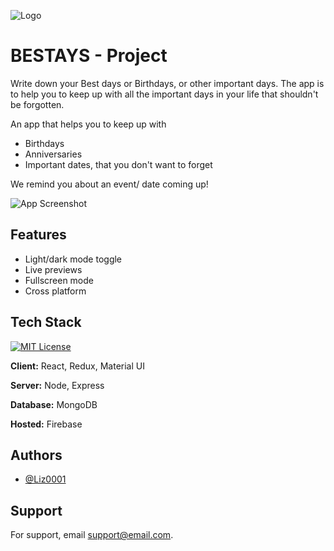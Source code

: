![Logo](https://via.placeholder.com/100x100?text=Logo)

# BESTAYS - Project

Write down your Best days or Birthdays, or other important days. The app is to help you to keep up with all the important days in your life that shouldn't be forgotten.

An app that helps you to keep up with

-   Birthdays
-   Anniversaries
-   Important dates, that you don't want to forget

We remind you about an event/ date coming up!

![App Screenshot](https://via.placeholder.com/468x300?text=App+Screenshot+Here)

## Features

-   Light/dark mode toggle
-   Live previews
-   Fullscreen mode
-   Cross platform

## Tech Stack

[![MIT License](https://img.shields.io/badge/License-MIT-green.svg)](https://choosealicense.com/licenses/mit/)

**Client:** React, Redux, Material UI

**Server:** Node, Express

**Database:** MongoDB

**Hosted:** Firebase

## Authors

-   [@Liz0001](https://github.com/Liz0001)

## Support

For support, email support@email.com.
